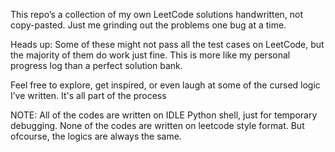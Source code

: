 This repo’s a collection of my own LeetCode solutions handwritten, not copy-pasted. Just me grinding out the problems one bug at a time.

Heads up:
Some of these might not pass all the test cases on LeetCode, but the majority of them do work just fine. This is more like my personal progress log than a perfect solution bank.

Feel free to explore, get inspired, or even laugh at some of the cursed logic I’ve written. It's all part of the process

NOTE:
All of the codes are written on IDLE Python shell, just for temporary debugging. None of the codes are written on leetcode style format. But ofcourse, the logics are always the same.
